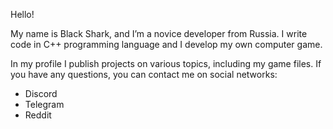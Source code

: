 Hello!

My name is Black Shark, and I’m a novice developer from Russia. I write code in C++ programming language and I develop my own computer game.

In my profile I publish projects on various topics, including my game files. If you have any questions, you can contact me on social networks:

* Discord
* Telegram
* Reddit
